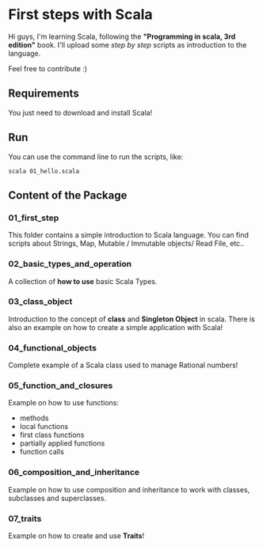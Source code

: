 # First steps with Scala

Hi guys, I'm learning Scala, following the **"Programming in scala, 3rd edition"** book. I'll upload some _step by step_ scripts as introduction to the language. 

Feel free to contribute :)

## Requirements

You just need to download and install Scala!

## Run

You can use the command line to run the scripts, like:

    scala 01_hello.scala


## Content of the Package

### 01_first_step

This folder contains a simple introduction to Scala language. You can find scripts about Strings, Map, Mutable / Immutable objects/ Read File, etc..

### 02_basic_types_and_operation

A collection of **how to use** basic Scala Types.

### 03_class_object

Introduction to the concept of **class** and **Singleton Object** in scala. There is also an example on how to create a simple application with Scala!

### 04_functional_objects

Complete example of a Scala class used to manage Rational numbers!

### 05_function_and_closures

Example on how to use functions:

* methods
* local functions
* first class functions
* partially applied functions
* function calls

### 06_composition_and_inheritance

Example on how to use composition and inheritance to work with classes, subclasses and superclasses.

### 07_traits

Example on how to create and use **Traits**!


